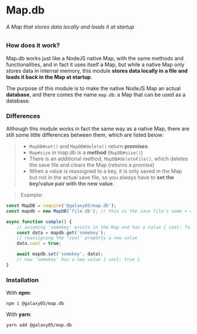 # Map.db

###### A Map that stores data locally and loads it at startup

### How does it work?
Map.db works just like a NodeJS native Map, with the same methods and functionalities, and in fact it uses itself a Map, but while a native Map only stores data in internal memory, this module **stores data locally in a file and loads it back in the Map at startup**.

The purpose of this module is to make the native NodeJS Map an actual **database**, and there comes the name `map.db`: a Map that can be used as a database.

### Differences
Although this module works in fact the same way as a native Map, there are still some little differences between them, which are listed below:
> - `MapDB#set()` and `MapDB#delete()` return **promises**
> - `Map#size` in map.db is a **method** (`MapDB#size()`)
> - There is an additional method, `MapDB#deleteFile()`, which deletes the save file and clears the Map (returns a promise)
> - When a value is reassigned to a key, it is only saved in the Map but not in the actual save file, so you always have to **set the key/value pair with the new value**.

> Example:

```js
const MapDB = require('@galaxy05/map.db');
const mapdb = new MapDB('file.db'); // this is the save file's name + extension

async function sample() {
    // assuming 'somekey' exists in the Map and has a value { cool: false }
    const data = mapdb.get('somekey');
    // reassigning the 'cool' property a new value
    data.cool = true;

    await mapdb.set('somekey', data);
    // now 'somekey' has a new value { cool: true }
}
```

### Installation
With **npm**:

`npm i @galaxy05/map.db`

With **yarn**:

`yarn add @galaxy05/map.db`